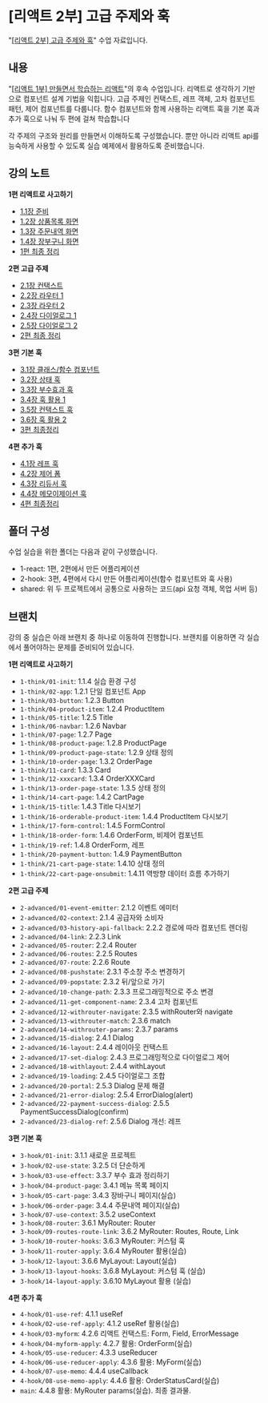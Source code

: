 # [리액트 2부] 고급 주제와 훅

"[[리액트 2부] 고급 주제와 훅]()" 수업 자료입니다.

## 내용

"[[리액트 1부] 만들면서 학습하는 리액트](https://www.inflearn.com/course/만들면서-학습하는-리액트?inst=b59d75f4)"의 후속 수업입니다. 리액트로 생각하기 기반으로 컴포넌트 설계 기법을 익힙니다. 고급 주제인 컨택스트, 레프 객체, 고차 컴포넌트 패턴, 제어 컴포넌트를 다룹니다. 함수 컴포넌트와 함께 사용하는 리액트 훅을 기본 훅과 추가 훅으로 나눠 두 편에 걸쳐 학습합니다

각 주제의 구조와 원리를 만들면서 이해하도록 구성했습니다. 뿐만 아니라 리액트 api를 능숙하게 사용할 수 있도록 실습 예제에서 활용하도록 준비했습니다.

## 강의 노트

**1편 리액트로 사고하기**

- [1.1장 준비](https://jeonghwan-kim.github.io/2023/06/24/lecture-react-season2-part1-ch1)
- [1.2장 상품목록 화면](https://jeonghwan-kim.github.io/2023/06/24/lecture-react-season2-part1-ch2)
- [1.3장 주문내역 화면](https://jeonghwan-kim.github.io/2023/06/24/lecture-react-season2-part1-ch3)
- [1.4장 장부구니 화면](https://jeonghwan-kim.github.io/2023/06/24/lecture-react-season2-part1-ch4)
- [1편 최종 정리](https://jeonghwan-kim.github.io/2023/06/24/lecture-react-season2-part1-ch5)

**2편 고급 주제**

- [2.1장 컨택스트](https://jeonghwan-kim.github.io/2023/06/24/lecture-react-season2-part2-ch1)
- [2.2장 라우터 1](https://jeonghwan-kim.github.io/2023/06/24/lecture-react-season2-part2-ch2)
- [2.3장 라우터 2](https://jeonghwan-kim.github.io/2023/06/24/lecture-react-season2-part2-ch3)
- [2.4장 다이얼로그 1](https://jeonghwan-kim.github.io/2023/06/24/lecture-react-season2-part2-ch4)
- [2.5장 다이얼로그 2](https://jeonghwan-kim.github.io/2023/06/24/lecture-react-season2-part2-ch5)
- [2편 최종 정리](https://jeonghwan-kim.github.io/2023/06/24/lecture-react-season2-part2-ch6)

**3편 기본 훅**

- [3.1장 클래스/함수 컴포넌트](https://jeonghwan-kim.github.io/2023/06/24/lecture-react-season2-part3-ch1)
- [3.2장 상태 훅](https://jeonghwan-kim.github.io/2023/06/24/lecture-react-season2-part3-ch2)
- [3.3장 부수효과 훅](https://jeonghwan-kim.github.io/2023/06/24/lecture-react-season2-part3-ch3)
- [3.4장 훅 활용 1](https://jeonghwan-kim.github.io/2023/06/24/lecture-react-season2-part3-ch4)
- [3.5장 컨택스트 훅](https://jeonghwan-kim.github.io/2023/06/24/lecture-react-season2-part3-ch5)
- [3.6장 훅 활용 2](https://jeonghwan-kim.github.io/2023/06/24/lecture-react-season2-part3-ch6)
- [3편 최종정리](https://jeonghwan-kim.github.io/2023/06/24/lecture-react-season2-part3-ch7)

**4편 추가 훅**

- [4.1장 레프 훅](https://jeonghwan-kim.github.io/2023/06/24/lecture-react-season2-part4-ch1)
- [4.2장 제어 폼](https://jeonghwan-kim.github.io/2023/06/24/lecture-react-season2-part4-ch2)
- [4.3장 리듀서 훅](https://jeonghwan-kim.github.io/2023/06/24/lecture-react-season2-part4-ch3)
- [4.4장 메모이제이션 훅](https://jeonghwan-kim.github.io/2023/06/24/lecture-react-season2-part4-ch4)
- [4편 최종정리](https://jeonghwan-kim.github.io/2023/06/24/lecture-react-season2-part4-ch5)

## 폴더 구성

수업 실습을 위한 폴더는 다음과 같이 구성했습니다.

- 1-react: 1편, 2편에서 만든 어플리케이션
- 2-hook: 3편, 4편에서 다시 만든 어플리케이션(함수 컴포넌트와 훅 사용)
- shared: 위 두 프로젝트에서 공통으로 사용하는 코드(api 요청 객체, 목업 서버 등)

## 브랜치

강의 중 실습은 아래 브랜치 중 하나로 이동하여 진행합니다. 브랜치를 이용하면 각 실습에서 풀어야하는 문제를 준비되어 있습니다.

**1편 리액트로 사고하기**

- `1-think/01-init`: 1.1.4 실습 환경 구성
- `1-think/02-app`: 1.2.1 단일 컴포넌트 App
- `1-think/03-button`: 1.2.3 Button
- `1-think/04-product-item`: 1.2.4 ProductItem
- `1-think/05-title`: 1.2.5 Title
- `1-think/06-navbar`: 1.2.6 Navbar
- `1-think/07-page`: 1.2.7 Page
- `1-think/08-product-page`: 1.2.8 ProductPage
- `1-think/09-product-page-state`: 1.2.9 상태 정의
- `1-think/10-order-page`: 1.3.2 OrderPage
- `1-think/11-card`: 1.3.3 Card
- `1-think/12-xxxcard`: 1.3.4 OrderXXXCard
- `1-think/13-order-page-state`: 1.3.5 상태 정의
- `1-think/14-cart-page`: 1.4.2 CartPage
- `1-think/15-title`: 1.4.3 Title 다시보기
- `1-think/16-orderable-product-item`: 1.4.4 ProductItem 다시보기
- `1-think/17-form-control`: 1.4.5 FormControl
- `1-think/18-order-form`: 1.4.6 OrderForm, 비제어 컴포넌트
- `1-think/19-ref`: 1.4.8 OrderForm, 레프
- `1-think/20-payment-button`: 1.4.9 PaymentButton
- `1-think/21-cart-page-state`: 1.4.10 상태 정의
- `1-think/22-cart-page-onsubmit`: 1.4.11 역방향 데이터 흐름 추가하기

**2편 고급 주제**

- `2-advanced/01-event-emitter`: 2.1.2 이벤트 에미터
- `2-advanced/02-context`: 2.1.4 공급자와 소비자
- `2-advanced/03-history-api-fallback`: 2.2.2 경로에 따라 컴포넌트 렌더링
- `2-advanced/04-link`: 2.2.3 Link
- `2-advanced/05-router`: 2.2.4 Router
- `2-advanced/06-routes`: 2.2.5 Routes
- `2-advanced/07-route`: 2.2.6 Route
- `2-advanced/08-pushstate`: 2.3.1 주소창 주소 변경하기
- `2-advanced/09-popstate`: 2.3.2 뒤/앞으로 가기
- `2-advanced/10-change-path`: 2.3.3 프로그래밍적으로 주소 변경
- `2-advanced/11-get-component-name`: 2.3.4 고차 컴포넌트
- `2-advanced/12-withrouter-navigate`: 2.3.5 withRouter와 navigate
- `2-advanced/13-withrouter-match`: 2.3.6 match
- `2-advanced/14-withrouter-params`: 2.3.7 params
- `2-advanced/15-dialog`: 2.4.1 Dialog
- `2-advanced/16-layout`: 2.4.4 레이아웃 컨택스트
- `2-advanced/17-set-dialog`: 2.4.3 프로그래밍적으로 다이얼로그 제어
- `2-advanced/18-withlayout`: 2.4.4 withLayout
- `2-advanced/19-loading`: 2.4.5 다이얼로그 조합
- `2-advanced/20-portal`: 2.5.3 Dialog 문제 해결
- `2-advanced/21-error-dialog`: 2.5.4 ErrorDialog(alert)
- `2-advanced/22-payment-success-dialog`: 2.5.5 PaymentSuccessDialog(confirm)
- `2-advanced/23-dialog-ref`: 2.5.6 Dialog 개선: 레프

**3편 기본 훅**

- `3-hook/01-init`: 3.1.1 새로운 프로젝트
- `3-hook/02-use-state`: 3.2.5 더 단순하게
- `3-hook/03-use-effect`: 3.3.7 부수 효과 정리하기
- `3-hook/04-product-page`: 3.4.1 메뉴 목록 페이지
- `3-hook/05-cart-page`: 3.4.3 장바구니 페이지(실습)
- `3-hook/06-order-page`: 3.4.4 주문내역 페이지(실습)
- `3-hook/07-use-context`: 3.5.2 useContext
- `3-hook/08-router`: 3.6.1 MyRouter: Router
- `3-hook/09-routes-route-link`: 3.6.2 MyRouter: Routes, Route, Link
- `3-hook/10-router-hooks`: 3.6.3 MyRouter: 커스텀 훅
- `3-hook/11-router-apply`: 3.6.4 MyRouter 활용(실습)
- `3-hook/12-layout`: 3.6.6 MyLayout: Layout(실습)
- `3-hook/13-layout-hooks`: 3.6.8 MyLayout: 커스텀 훅 (실습)
- `3-hook/14-layout-apply`: 3.6.10 MyLayout 활용 (실습)

**4편 추가 훅**

- `4-hook/01-use-ref`: 4.1.1 useRef
- `4-hook/02-use-ref-apply`: 4.1.2 useRef 활용(실습)
- `4-hook/03-myform`: 4.2.6 리액트 컨택스트: Form, Field, ErrorMessage
- `4-hook/04-myform-apply`: 4.2.7 활용: OrderForm(실습)
- `4-hook/05-use-reducer`: 4.3.3 useReducer
- `4-hook/06-use-reducer-apply`: 4.3.6 활용: MyForm(실습)
- `4-hook/07-use-memo`: 4.4.4 useCallback
- `4-hook/08-use-memo-apply`: 4.4.6 활용: OrderStatusCard(실습)
- `main`: 4.4.8 활용: MyRouter params(실습). 최종 결과물.
